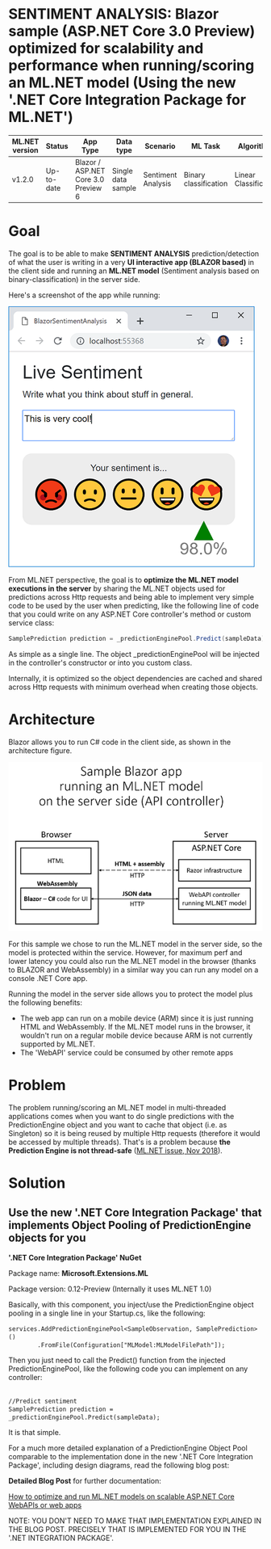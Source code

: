 

# SENTIMENT ANALYSIS: Blazor sample (ASP.NET Core 3.0 Preview) optimized for scalability and performance when running/scoring an ML.NET model (Using the new '.NET Core Integration Package for ML.NET')


| ML.NET version | Status                        | App Type    | Data type | Scenario            | ML Task                   | Algorithms                  |
|----------------|-------------------------------|-------------|-----------|---------------------|---------------------------|-----------------------------|
| v1.2.0           | Up-to-date | Blazor / ASP.NET Core 3.0 Preview 6 | Single data sample | Sentiment Analysis | Binary   classification | Linear Classification |

# Goal

The goal is to be able to make **SENTIMENT ANALYSIS** prediction/detection of what the user is writing in a very **UI interactive app (BLAZOR based)** in the client side and running an **ML.NET model** (Sentiment analysis based on binary-classification) in the server side.

Here's a screenshot of the app while running:

![Blazor App running](./Images/blazor-app-running.png)

From ML.NET perspective, the goal is to **optimize the ML.NET model executions in the server** by sharing the ML.NET objects used for predictions across Http requests and being able to implement very simple code to be used by the user when predicting, like the following line of code that you could write on any ASP.NET Core controller's method or custom service class:

```cs
SamplePrediction prediction = _predictionEnginePool.Predict(sampleData);
```

As simple as a single line. The object _predictionEnginePool will be injected in the controller's constructor or into you custom class. 

Internally, it is optimized so the object dependencies are cached and shared across Http requests with minimum overhead when creating those objects.

# Architecture

Blazor allows you to run C# code in the client side, as shown in the architecture figure.

![Blazor App Architecture](./Images/blazor-app-architecture.png)

For this sample we chose to run the ML.NET model in the server side, so the model is protected within the service. However, for maximum perf and lower latency you could also run the ML.NET model in the browser (thanks to BLAZOR and WebAssembly) in a similar way you can run any model on a console .NET Core app.

Running the model in the server side allows you to protect the model plus the following benefits:

- The web app can run on a mobile device (ARM) since it is just running HTML and WebAssembly. If the ML.NET model runs in the browser, it wouldn't run on a regular mobile device because ARM is not currently supported by ML.NET.
- The 'WebAPI' service could be consumed by other remote apps


# Problem

The problem running/scoring an ML.NET model in multi-threaded applications comes when you want to do single predictions with the PredictionEngine object and you want to cache that object (i.e. as Singleton) so it is being reused by multiple Http requests (therefore it would be accessed by multiple threads). That's is a problem because **the Prediction Engine is not thread-safe** ([ML.NET issue, Nov 2018](https://github.com/dotnet/machinelearning/issues/1718)).

# Solution

## Use the new '.NET Core Integration Package' that implements Object Pooling of PredictionEngine objects for you 

**'.NET Core Integration Package' NuGet**

Package name: **Microsoft.Extensions.ML**

Package version: 0.12-Preview 
(Internally it uses ML.NET 1.0)

Basically, with this component, you inject/use the PredictionEngine object pooling in a single line in your Startup.cs, like the following:

```CSharp
services.AddPredictionEnginePool<SampleObservation, SamplePrediction>()
        .FromFile(Configuration["MLModel:MLModelFilePath"]);

```

Then you just need to call the Predict() function from the injected PredictionEnginePool, like the following code you can implement on any controller:

```CSharp

//Predict sentiment
SamplePrediction prediction = _predictionEnginePool.Predict(sampleData);

```

It is that simple.

For a much more detailed explanation of a PredictionEngine Object Pool comparable to the implementation done in the new '.NET Core Integration Package', including design diagrams, read the following blog post:

**Detailed Blog Post** for further documentation:

[How to optimize and run ML.NET models on scalable ASP.NET Core WebAPIs or web apps](https://devblogs.microsoft.com/cesardelatorre/how-to-optimize-and-run-ml-net-models-on-scalable-asp-net-core-webapis-or-web-apps/)

NOTE: YOU DON'T NEED TO MAKE THAT IMPLEMENTATION EXPLAINED IN THE BLOG POST.
PRECISELY THAT IS IMPLEMENTED FOR YOU IN THE '.NET INTEGRATION PACKAGE'.
